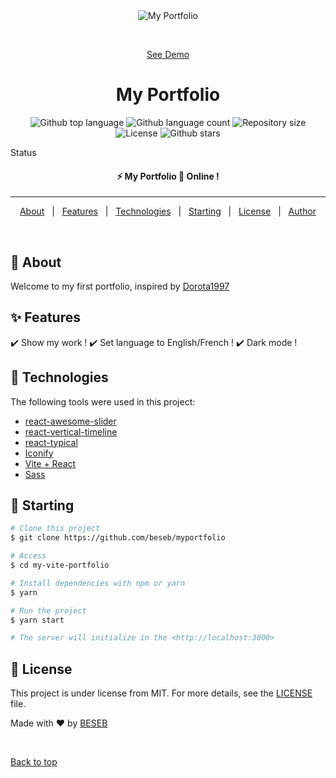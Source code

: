 <div align="center" id="top"> 
  <img src="./.github/app.gif" alt="My Portfolio" />

  &#xa0;

  <a href="https://portfolio.seawebstudio.com">See Demo</a>
</div>

<h1 align="center">My Portfolio</h1>

<p align="center">
  <img alt="Github top language" src="https://img.shields.io/github/languages/top/beseb/myportfolio?color=56BEB8">

  <img alt="Github language count" src="https://img.shields.io/github/languages/count/beseb/my-vite-portfolio?color=56BEB8">

  <img alt="Repository size" src="https://img.shields.io/github/repo-size/beseb/my-vite-portfolio?color=56BEB8">

  <img alt="License" src="https://img.shields.io/github/license/beseb/my-vite-portfolio?color=56BEB8">

  <!-- <img alt="Github issues" src="https://img.shields.io/github/issues/{{YOUR_GITHUB_USERNAME}}/my-vite-portfolio?color=56BEB8" /> -->

  <!-- <img alt="Github forks" src="https://img.shields.io/github/forks/{{YOUR_GITHUB_USERNAME}}/my-vite-portfolio?color=56BEB8" /> -->

  <img alt="Github stars" src="https://img.shields.io/github/stars/beseb/my-vite-portfolio?color=56BEB8" />
</p>

Status

<h4 align="center"> 
	⚡ My Portfolio 🚀 Online !  
</h4> 

<hr>

<p align="center">
  <a href="#dart-about">About</a> &#xa0; | &#xa0; 
  <a href="#sparkles-features">Features</a> &#xa0; | &#xa0;
  <a href="#rocket-technologies">Technologies</a> &#xa0; | &#xa0;
  <a href="#checkered_flag-starting">Starting</a> &#xa0; | &#xa0;
  <a href="#memo-license">License</a> &#xa0; | &#xa0;
  <a href="https://github.com/{{YOUR_GITHUB_USERNAME}}" target="_blank">Author</a>
</p>

<br>

## :dart: About ##

Welcome to my first portfolio, inspired by <a href="https://github.com/Dorota1997/react-frontend-dev-portfolio">Dorota1997</a>

## :sparkles: Features ##

:heavy_check_mark: Show my work !
:heavy_check_mark: Set language to English/French !
:heavy_check_mark: Dark mode !

## :rocket: Technologies ##

The following tools were used in this project:
- [react-awesome-slider](https://github.com/rcaferati/react-awesome-slider)
- [react-vertical-timeline](https://github.com/stephane-monnot/react-vertical-timeline)
- [react-typical](https://github.com/catalinmiron/react-typical)
- [Iconify](https://icon-sets.iconify.design/?query=react)
- [Vite + React](https://vitejs.dev/)
- [Sass](https://sass.com)


## :checkered_flag: Starting ##

```bash
# Clone this project
$ git clone https://github.com/beseb/myportfolio

# Access
$ cd my-vite-portfolio

# Install dependencies with npm or yarn
$ yarn

# Run the project
$ yarn start

# The server will initialize in the <http://localhost:3000>
```

## :memo: License ##

This project is under license from MIT. For more details, see the [LICENSE](LICENSE.md) file.


Made with :heart: by <a href="https://github.com/beseb" target="_blank">BESEB</a>

&#xa0;

<a href="#top">Back to top</a>
